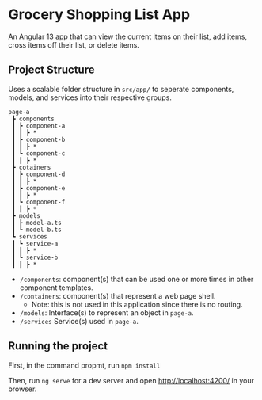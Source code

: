 # Grocery Shopping List App

An Angular 13 app that can view the current items on their list, add items, cross items off their list, or delete items.

## Project Structure

Uses a scalable folder structure in `src/app/` to seperate components, models, and services into their respective groups.

```text
page-a
 ┣ components
 ┃ ┣ component-a
 ┃ ┃ ┣ *
 ┃ ┣ component-b
 ┃ ┃ ┣ *
 ┃ ┗ component-c
 ┃ ┃ ┣ *
 ┣ cotainers
 ┃ ┣ component-d
 ┃ ┃ ┣ *
 ┃ ┣ component-e
 ┃ ┃ ┣ *
 ┃ ┗ component-f
 ┃ ┃ ┣ *
 ┣ models
 ┃ ┣ model-a.ts
 ┃ ┗ model-b.ts
 ┗ services
 ┃ ┗ service-a
 ┃ ┃ ┣ *
 ┃ ┗ service-b
 ┃ ┃ ┣ *
```

- `/components`: component(s) that can be used one or more times in other component templates.
- `/containers`: component(s) that represent a web page shell.
  - Note: this is not used in this application since there is no routing.
- `/models`: Interface(s) to represent an object in `page-a`.
- `/services` Service(s) used in `page-a`.

## Running the project

First, in the command propmt, run `npm install`

Then, run `ng serve` for a dev server and open <http://localhost:4200/> in your browser.
